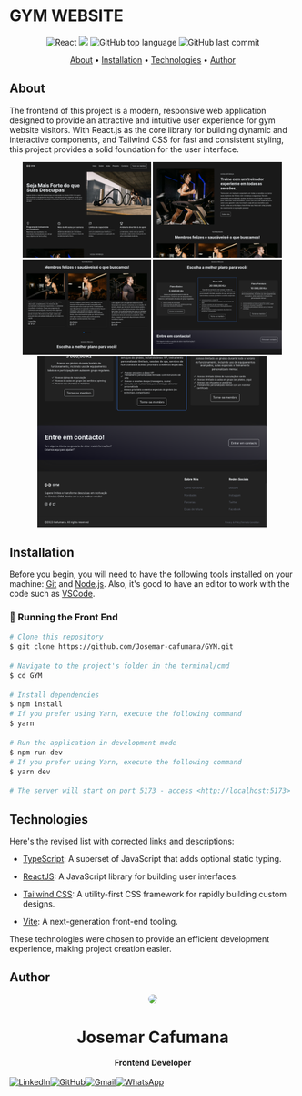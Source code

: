 # GYM WEBSITE

<p align="center">
<img alt="React" src="https://img.shields.io/badge/-React-08D9FF?style=for-the-badge&logo=react&logoColor=white">
  <img src="https://img.shields.io/github/license/MrRioja/nodejs-api-rest?color=blueviolet&logo=License&style=for-the-badge"/>
  <img alt="GitHub top language" src="https://img.shields.io/github/languages/top/MrRioja/nodejs-api-rest?color=blueviolet&logo=TypeScript&logoColor=white&style=for-the-badge">
  <img alt="GitHub last commit" src="https://img.shields.io/github/last-commit/Josemar-cafumana/GYM?color=blueviolet&style=for-the-badge">




</p>

<p align="center">
  <a href="#about">About</a> •
  <a href="#installation">Installation</a> •
  <a href="#technologies">Technologies</a> •
  <a href="#author">Author</a>   
</p>

## About

The frontend of this project is a modern, responsive web application designed to provide an attractive and intuitive user experience for gym website visitors. With React.js as the core library for building dynamic and interactive components, and Tailwind CSS for fast and consistent styling, this project provides a solid foundation for the user interface.




<div style="display: flex; gap: 10; justify-content: center; align-items: center; flex-wrap: wrap">
<img src="./public/desktop-1.png" width="45%" style="object-fit: cover; margin-right: .5%; margin-bottom: .5%"  alt="Screenshot desktop 1"/>
<img src="./public/desktop-2.png" width="45%" style="object-fit: cover; margin-right: .5%; margin-bottom: .5%"  alt="Screenshot desktop 2"/>
<img src="./public/desktop-3.png" width="45%" style="object-fit: cover; margin-right: .5%; margin-bottom: .5%"  alt="Screenshot desktop 3"/>
<img src="./public/desktop-4.png" width="45%" style="object-fit: cover; margin-right: .5%; margin-bottom: .5%"  alt="Screenshot desktop 4"/>
<img src="./public/desktop-5.png" width="80%" style="object-fit: cover; margin-right: .5%; margin-bottom: .5%"   alt="Screenshot desktop 5"/>
</div>


## Installation

Before you begin, you will need to have the following tools installed on your machine: [Git](https://git-scm.com) and [Node.js](https://nodejs.org/en/). Also, it's good to have an editor to work with the code such as [VSCode](https://code.visualstudio.com/).

### 🎲 Running the Front End 

```bash
# Clone this repository
$ git clone https://github.com/Josemar-cafumana/GYM.git

# Navigate to the project's folder in the terminal/cmd
$ cd GYM

# Install dependencies
$ npm install
# If you prefer using Yarn, execute the following command
$ yarn

# Run the application in development mode
$ npm run dev
# If you prefer using Yarn, execute the following command
$ yarn dev

# The server will start on port 5173 - access <http://localhost:5173>
```


## Technologies

Here's the revised list with corrected links and descriptions:

- [TypeScript](https://www.typescriptlang.org/): A superset of JavaScript that adds optional static typing.

- [ReactJS](https://reactjs.org/): A JavaScript library for building user interfaces.

- [Tailwind CSS](https://tailwindcss.com/): A utility-first CSS framework for rapidly building custom designs.

- [Vite](https://vitejs.dev/): A next-generation front-end tooling.


These technologies were chosen to provide an efficient development experience, making project creation easier.

## Author

<div align="center">
<img src="https://github.com/Josemar-cafumana.png" style="width: 100px; border-radius: 50%" />
<h1>Josemar Cafumana</h1>
<strong>Frontend Developer</strong>
<br/>
<br/>
<div  style="display: flex; align-items: center: justify-content: center; text-align: center">

<a href="https://www.linkedin.com/in/josemar-cafumana-web-developer/" target="_blank">
<img alt="LinkedIn" src="https://img.shields.io/badge/linkedin-%230077B5.svg?style=for-the-badge&logo=linkedin&logoColor=white"/>
</a>

<a href="https://github.com/Josemar-cafumana" target="_blank">
<img alt="GitHub" src="https://img.shields.io/badge/github-%23121011.svg?style=for-the-badge&logo=github&logoColor=white"/>
</a>

<a href="mailto:rjosemar-cafumana@hotmail.com" target="_blank">
<img alt="Gmail" src="https://img.shields.io/badge/Gmail-D14836?style=for-the-badge&logo=gmail&logoColor=white" />
</a>

<a href="https://wa.link/65562r" target="_blank">
<img alt="WhatsApp" src="https://img.shields.io/badge/WhatsApp-25D366?style=for-the-badge&logo=whatsapp&logoColor=white"/>
</a>

</a>
</div>

<br/>
<br/>
</div>